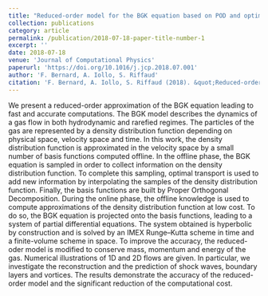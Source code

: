 ```yaml
---
title: "Reduced-order model for the BGK equation based on POD and optimal transport"
collection: publications
category: article
permalink: /publication/2018-07-18-paper-title-number-1
excerpt: ''
date: 2018-07-18
venue: 'Journal of Computational Physics'
paperurl: 'https://doi.org/10.1016/j.jcp.2018.07.001'
author: 'F. Bernard, A. Iollo, S. Riffaud'
citation: 'F. Bernard, A. Iollo, S. Riffaud (2018). &quot;Reduced-order model for the BGK equation based on POD and optimal transport.&quot; <i>Journal of Computational Physics</i>.'
---
```

We present a reduced-order approximation of the BGK equation leading to fast and accurate computations. The BGK model describes the dynamics of a gas flow in both hydrodynamic and rarefied regimes. The particles of the gas are represented by a density distribution function depending on physical space, velocity space and time. In this work, the density distribution function is approximated in the velocity space by a small number of basis functions computed offline. In the offline phase, the BGK equation is sampled in order to collect information on the density distribution function. To complete this sampling, optimal transport is used to add new information by interpolating the samples of the density distribution function. Finally, the basis functions are built by Proper Orthogonal Decomposition. During the online phase, the offline knowledge is used to compute approximations of the density distribution function at low cost. To do so, the BGK equation is projected onto the basis functions, leading to a system of partial differential equations. The system obtained is hyperbolic by construction and is solved by an IMEX Runge–Kutta scheme in time and a finite-volume scheme in space. To improve the accuracy, the reduced-oder model is modified to conserve mass, momentum and energy of the gas. Numerical illustrations of 1D and 2D flows are given. In particular, we investigate the reconstruction and the prediction of shock waves, boundary layers and vortices. The results demonstrate the accuracy of the reduced-order model and the significant reduction of the computational cost.
